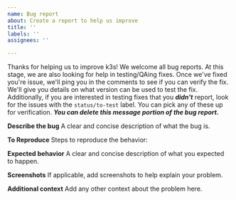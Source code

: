 ```yaml
---
name: Bug report
about: Create a report to help us improve
title: ''
labels: ''
assignees: ''

---
```


Thanks for helping us to improve k3s! We welcome all bug reports. At this stage, we are also looking for help in testing/QAing fixes. Once we've fixed you're issue, we'll ping you in the comments to see if you can verify the fix. We'll give you details on what version can be used to test the fix. Additionally, if you are interested in testing fixes that you ***didn't*** report, look for the issues with the `status/to-test` label. You can pick any of these up for verification.  ***You can delete this message portion of the bug report.***

**Describe the bug**
A clear and concise description of what the bug is.

**To Reproduce**
Steps to reproduce the behavior:

**Expected behavior**
A clear and concise description of what you expected to happen.

**Screenshots**
If applicable, add screenshots to help explain your problem.


**Additional context**
Add any other context about the problem here.

